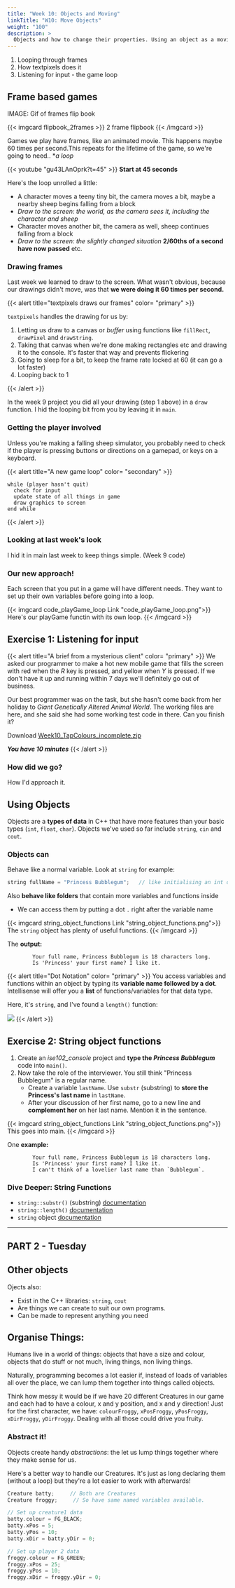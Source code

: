 ```yaml
---
title: "Week 10: Objects and Moving"
linkTitle: "W10: Move Objects"
weight: "100"
description: >
  Objects and how to change their properties. Using an object as a moving game character.
---
```


1. Looping through frames
2. How textpixels does it
3. Listening for input - the game loop

## Frame based games

IMAGE: Gif of frames flip book

{{< imgcard flipbook_2frames >}}
2 frame flipbook
{{< /imgcard >}}

Games we play have frames, like an animated movie. This happens maybe 60 times per second.This repeats for the lifetime of the game, so we're going to need.. **a loop*

{{< youtube "gu43LAnOprk?t=45" >}}
**Start at 45 seconds**

Here's the loop unrolled a little:

* A character moves a teeny tiny bit, the camera moves a bit, maybe a nearby sheep begins falling from a block
* _Draw to the screen: the world, as the camera sees it, including the character and sheep_
* Character moves another bit, the camera as well, sheep continues falling from a block
* _Draw to the screen: the slightly changed situation_
**2/60ths of a second have now passed**
etc.

### Drawing frames

Last week we learned to draw to the screen. What wasn't obvious, because our drawings didn't move, was that **we were doing it 60 times per second.**

{{< alert title="textpixels draws our frames" color= "primary" >}}

`textpixels` handles the drawing for us by:

1. Letting us draw to a canvas or _buffer_ using functions like ```fillRect```, ```drawPixel``` and ```drawString```.
2. Taking that canvas when we're done making rectangles etc and drawing it to the console. It's faster that way and prevents flickering
3. Going to sleep for a bit, to keep the frame rate locked at 60 (it can go a lot faster) 
4. Looping back to 1

{{< /alert >}}

In the week 9 project you did all your drawing (step 1 above) in a ```draw``` function. I hid the looping bit from you by leaving it in ```main```.

### Getting the player involved

Unless you're making a falling sheep simulator, you probably need to check if the player is pressing buttons or directions on a gamepad, or keys on a keyboard.

{{< alert title="A new game loop" color= "secondary" >}}

```
while (player hasn't quit)
  check for input
  update state of all things in game
  draw graphics to screen
end while
```
{{< /alert >}}

### Looking at last week's look

I hid it in main last week to keep things simple.
(Week 9 code)

### Our new approach!

Each screen that you put in a game will have different needs. They want to set up their own variables before going into a loop.

{{< imgcard code_playGame_loop Link "code_playGame_loop.png">}}
Here's our playGame functin with its own loop.
{{< /imgcard >}}

## Exercise 1: Listening for input

{{< alert title="A brief from a mysterious client" color= "primary" >}}
We asked our programmer to make a hot new mobile game that fills the screen with red when the _R_ key is pressed, and yellow when _Y_ is pressed. If we don't have it up and running within 7 days we'll definitely go out of business.

Our best programmer was on the task, but she hasn't come back from her holiday to _Giant Genetically Altered Animal World_. The  working files are here, and she said she had some working test code in there. Can you finish it?

Download [Week10_TapColours_incomplete.zip](Week10_TapColours_incomplete.zip)

**_You have 10 minutes_**
{{< /alert >}}

### How did we go?

How I'd approach it.

## Using Objects
 
 Objects are a **types of data** in C++ that have more features than your basic types (`int`, `float`, `char`). Objects we've used so far include `string`, `cin` and `cout`.
   
### Objects can
  
Behave like a normal variable. Look at `string` for example:

```cpp
string fullName = "Princess Bubblegum";   // like initialising an int or bool
```

Also **behave like folders** that contain more variables and functions inside
  * We can access them by putting a dot `.` right after the variable name

{{< imgcard string_object_functions Link "string_object_functions.png">}}
The `string` object has plenty of useful functions.
{{< /imgcard >}}

The **output:**
```
        Your full name, Princess Bubblegum is 18 characters long.
        Is 'Princess' your first name? I like it.
```

{{< alert title="Dot Notation" color= "primary" >}}
You access variables and functions within an object by typing its  <b>variable name followed by a dot</b>. Intellisense will offer you a **list** of functions/variables for that data type. 

Here, it's `string`, and I've found a `length()` function:

<img src="string_intellisense.jpg">
{{< /alert >}}

## Exercise 2: String object functions

1. Create an _ise102\_console_ project and **type the _Princess Bubblegum_** code into `main()`.
2. Now take the role of the interviewer. You still think "Princess Bubblegum" is a regular name.
   * Create a variable `lastName`. Use `substr` (substring) to **store the Princess's last name** in `lastName`.  
   * After your discussion of her first name, go to a new line and **complement her** on her last name. Mention it in the sentence.

{{< imgcard string_object_functions Link "string_object_functions.png">}}
This goes into main.
{{< /imgcard >}}

One **example:**

```
        Your full name, Princess Bubblegum is 18 characters long.
        Is 'Princess' your first name? I like it.
        I can't think of a lovelier last name than `Bubblegum`.
```

### Dive Deeper: String Functions

* `string::substr()` (substring) [documentation](http://www.cplusplus.com/reference/string/string/substr/) 
* `string::length()` [documentation](http://www.cplusplus.com/reference/string/string/length/)
* `string` object [documentation](http://www.cplusplus.com/reference/string/string/)


--------------------------

## PART 2 - Tuesday

## Other objects
  
  Ojects also: 
  * Exist in the C++ libraries: `string`, `cout` 
  * Are things we can create to suit our own programs.
  * Can be made to represent anything you need

## Organise Things:

Humans live in a world of things: objects that have a size and colour, objects that do stuff or not much, living things, non living things.

Naturally, programming becomes a lot easier if, instead of loads of variables all over the place, we can lump them together into things called objects.

Think how messy it would be if we have 20 different Creatures in our game and each had to have a colour, x and y position, and x and y direction!
Just for the first character, we have: `colourFroggy`, `xPosFroggy`, `yPosFroggy`, `xDirFroggy`, `yDirFroggy`. Dealing with all those could drive you fruity.

### Abstract it!

Objects create handy _abstractions_: the let us lump things together where they make sense for us.

Here's a better way to handle our Creatures. It's just as long declaring them (without a loop) but they're a lot easier to work with afterwards!

```cpp
Creature batty;     // Both are Creatures
Creature froggy;     // So have same named variables available.

// Set up creature1 data
batty.colour = FG_BLACK;
batty.xPos = 5; 
batty.yPos = 10;
batty.xDir = batty.yDir = 0;

// Set up player 2 data
froggy.colour = FG_GREEN;
froggy.xPos = 25; 
froggy.yPos = 10;
froggy.xDir = froggy.yDir = 0;
```

<!--
### Objects Match Our Thinking

Humans live in a world of objects with properties that do things.
We're sitting on **chairs**.
* At a minimum they have a `seatHeight`
* Maybe it `hasWheels` (t/f), maybe it doesn't.
* If your chair `hasGasLift` (t/f), then you can `adjustHeightGas(UP, 2)`, or `adjustHeightGas(DOWN, 1)`

**In C++**, that would look like:
{{< imgcard code_chair_object Link "code_chair_object" >}}
Declaring a variable of type `Chair` and using its variables with <em>dot notation</em>.
{{< /imgcard >}}

The **output**:
```
Danny's chair seat is 48cms above ground.
Danny's seat height was adjusted to 42cm above ground.
```
-->

<!--

## Moving

### Up Down Left Right

{{< imgcard xy_leftright_updown Link "xy_leftright_updown.jpg">}}
{{< /imgcard >}}

So, we can move left and right by changing our x location.

### Exercise 2a: Control Movement

Here's an overview (functions and main) of a new structure we can use for our game. As you'll see next week, it'll help us use multiple screens.

{{< imgcard code_flappy_functions Link "code_flappy_functions.png">}}
{{< /imgcard >}}

We'll use it now to move around. **Grab the base file** and **fill in** the missing bits from the code below.

[Week10_snake_base.zip](Week10_snake_base.zip)

{{< imgcard code_flappy_1 Link "code_flappy_1.png">}}
{{< /imgcard >}}

## Revisiting The Game Loop

Remember our old friends **input, storage, processing,output**? You just saw them in the loop in `playFlappyBat()`;

The frame-based **loop during gamePlay**, at its simplest, is this:
```
do:
  get input
  simulate everything(processing)
  ouput to screen
while game hasn't ended
```

A more detailed explanation, in _C++_ comments:

```cpp
do
{
  /// CHECK INPUTS - mouse, keyboard, gamepad inputs. 
  /// button is down, dpad direction is left, etc. Process and store them.
  
  /// PROCESSING/SIMULATION - model the events in the game. Move or shoot or use item
  /// based on the inputs. Have enemies do their next thing as well. Check who gets shot,
  /// lands on a platform, etc etc.
  
  /// OUTPUT
  /// Now that the world has changed, draw it all to screen. Magic effects, new 
  /// health level, new map location etc.
  /// Also non visual output: play sounds, vibrate control pad etc.
} while(!gameOver)  /// Do it all again next frame.
```

### Exercise 2b: Add Up and Down

1: Add constants for LEFT and RIGHT that can be used when setting value of xDir.
2: Add constants for UP and DOWN.
3: Look at the left right code; now implement up and down movement.

## Too fast!

Right now our loop runs 60 times per second. If we move one pixel every loop thats 60 pixels a second, and our window is only 30!

maths: 
60 loops * move 1 pixel in x = we moved right 60 pixels 1 second.  
30 pixels in window / 60 moved per second = 0.5 seconds!

How do we change the speed? 

### Don't move so far each frame

But we're moving 1 pixel, we'd have to move **move less than 1 pixel** per loop but.. fractions! That gets complicated: you have to use floats, and round to the nearest pixel etc.
    
### Easy Fix, Change The Framerate! 

If the problem is that the game is running too fast, just run it slower!

### Exercise 2c: setFPS

textpixels has a handy function to do it. Put it **inside main, before the game loop**
```cpp
  textpixel::setFPS(60);
```
Figure out the fps needed to cross the window (30 pixels) in 2 seconds. Apply it in the code. Looks good!

### Looks Good Feels Bad: Responsiveness

_textpixel_ locks the framerate by **sleeping** until you need it to draw another frame. The problem is: it's **so fast** at its job, it only takes about **0.001 of a second to draw a frame**. Since it sleeps the rest of the time, your game **misses keyboard inputs** because it's **barely ever running**.

{{< alert title="How Often Is TextPixels Awake?" color= "danger" >}}
It takes 1/1000th (0.001) of a second to do a frame's work. It sleeps the rest.

**15 fps * 0.001 = 0.015** seconds of work per second: **it's awake 1.5%** of the time.

So _textpixels_ is sleeping 98.5% of every second, in gaps of about 65ms.
{{< /alert >}}

If our game isn't running most of the time, and sleeps in 65ms blocks, **it's easy for textpixels to miss keypresses**.

*ADD DIAGRAM*

### Our Old Friend Modulus `&`

If batty only moves every 2nd, 4th, or whatever frame, she'll move slower but we'll still catch all the keypresses.

Modulus is great at doing things when certain divisions are reached: even, odd, every 20th, etc.

{{< alert title="You Can't Not Know Integer Division" color= "danger" >}}
If you don't understand _Integer Division_ and _remainders_, it's officially on you now. Go study it, **get it locked down**. It's taught in primary school so it was a long time ago, but it's very easy to re-learn. Look it up on wikipedia, call up your high school maths teacher, whatever, but DO IT NOW.
{{< /alert >}}

### Exercise 2d: Move Every X Frames

Put an `if` around the code in `playBattyGame` that applies batty's `xDir` and `yDir` to her position. Try moving her every 10 frames, every 2 frames.. find a value that feels good.


## Homework

When batty reaches the right border of the screen, she needs to teleport to the left border. Another way to word it: when she collides with the the right border she wraps around to the left side of the play area.

1. Take a grid and, assuming she's moving right on row 10, draw the place she will be when she needs to teleport (hint: it's an illegal position, on a border)
2. Draw the place she needs to appear (a legal one)
3. Write down those x coordinates.
4. Now, on **the line below** the one in which we apply yDir to her y:
   * Check if her x location is on the disappear point.
   * If true, change her x to the location she needs to appear.
5. Apply the same process to going left, going up and going down.

-->









<!--

## Moving

### Up Down Left Right

{{< imgcard xy_leftright_updown Link "xy_leftright_updown.jpg">}}
{{< /imgcard >}}

So, we can move left and right by changing our x location.

### Exercise 2a: Control Movement

Here's an overview (functions and main) of a new structure we can use for our game. As you'll see next week, it'll help us use multiple screens.

{{< imgcard code_flappy_functions Link "code_flappy_functions.png">}}
{{< /imgcard >}}

We'll use it now to move around. **Grab the base file** and **fill in** the missing bits from the code below.

[Week10_moving_batty_incomplete.zip](Week10_moving_batty_incomplete.zip)

{{< imgcard code_flappy_1 Link "code_flappy_1.png">}}
{{< /imgcard >}}

## Revisiting The Game Loop

Remember our old friends **input, storage, processing,output**? You just saw them in the loop in `playFlappyBat()`;

The frame-based **loop during gamePlay**, at its simplest, is this:
```
do:
  get input
  simulate everything(processing)
  ouput to screen
while game hasn't ended
```

A more detailed explanation, in _C++_ comments:

```cpp
do
{
  /// CHECK INPUTS - mouse, keyboard, gamepad inputs. 
  /// button is down, dpad direction is left, etc. Process and store them.
  
  /// PROCESSING/SIMULATION - model the events in the game. Move or shoot or use item
  /// based on the inputs. Have enemies do their next thing as well. Check who gets shot,
  /// lands on a platform, etc etc.
  
  /// OUTPUT
  /// Now that the world has changed, draw it all to screen. Magic effects, new 
  /// health level, new map location etc.
  /// Also non visual output: play sounds, vibrate control pad etc.
} while(!gameOver)  /// Do it all again next frame.
```

### Exercise 2b: Add Up and Down

1: Add constants for LEFT and RIGHT that can be used when setting value of xDir.
2: Add constants for UP and DOWN.
3: Look at the left right code; now implement up and down movement.

## Too fast!

Right now our loop runs 60 times per second. If we move one pixel every loop thats 60 pixels a second, and our window is only 30!

maths: 
60 loops * move 1 pixel in x = we moved right 60 pixels 1 second.  
30 pixels in window / 60 moved per second = 0.5 seconds!

How do we change the speed? 

### Don't move so far each frame

But we're moving 1 pixel, we'd have to move **move less than 1 pixel** per loop but.. fractions! That gets complicated: you have to use floats, and round to the nearest pixel etc.
    
### Easy Fix, Change The Framerate! 

If the problem is that the game is running too fast, just run it slower!

### Exercise 2c: setFPS

textpixels has a handy function to do it. Put it **inside main, before the game loop**
```cpp
  textpixel::setFPS(60);
```
Figure out the fps needed to cross the window (30 pixels) in 2 seconds. Apply it in the code. Looks good!

### Looks Good Feels Bad: Responsiveness

_textpixel_ locks the framerate by **sleeping** until you need it to draw another frame. The problem is: it's **so fast** at its job, it only takes about **0.001 of a second to draw a frame**. Since it sleeps the rest of the time, your game **misses keyboard inputs** because it's **barely ever running**.

{{< alert title="How Often Is TextPixels Awake?" color= "danger" >}}
It takes 1/1000th (0.001) of a second to do a frame's work. It sleeps the rest.

**15 fps * 0.001 = 0.015** seconds of work per second: **it's awake 1.5%** of the time.

So _textpixels_ is sleeping 98.5% of every second, in gaps of about 65ms.
{{< /alert >}}

If our game isn't running most of the time, and sleeps in 65ms blocks, **it's easy for textpixels to miss keypresses**.

*ADD DIAGRAM*

### Our Old Friend Modulus `&`

If batty only moves every 2nd, 4th, or whatever frame, she'll move slower but we'll still catch all the keypresses.

Modulus is great at doing things when certain divisions are reached: even, odd, every 20th, etc.

{{< alert title="You Can't Not Know Integer Division" color= "danger" >}}
If you don't understand _Integer Division_ and _remainders_, it's officially on you now. Go study it, **get it locked down**. It's taught in primary school so it was a long time ago, but it's very easy to re-learn. Look it up on wikipedia, call up your high school maths teacher, whatever, but DO IT NOW.
{{< /alert >}}

### Exercise 2d: Move Every X Frames

Put an `if` around the code in `playBattyGame` that applies batty's `xDir` and `yDir` to her position. Try moving her every 10 frames, every 2 frames.. find a value that feels good.

-->

